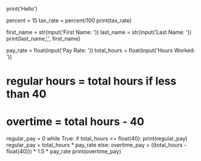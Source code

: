 print('Hello')

percent = 15
tax_rate = percent/100
print(tax_rate)

first_name = str(input('First Name: '))
last_name = str(input('Last Name: '))
print(last_name,',',  first_name)

pay_rate = float(input('Pay Rate: '))
total_hours = float(input('Hours Worked: '))
# regular hours = total hours if less than 40
# overtime = total hours - 40
regular_pay = 0
while True:
    if total_hours <= float(40):
        print(regular_pay)
        regular_pay = total_hours * pay_rate
    else:
        overtime_pay = ((total_hours - float(40))) * 1.5 * pay_rate
        print(overtime_pay)
